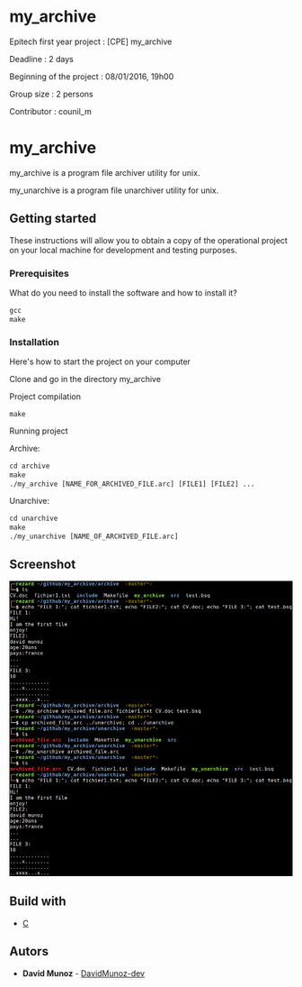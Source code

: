 # my_archive
Epitech first year project : [CPE] my_archive

Deadline : 2 days

Beginning of the project : 08/01/2016, 19h00

Group size : 2 persons

Contributor : counil_m

# my_archive

my_archive is a program file archiver utility for unix.

my_unarchive is a program file unarchiver utility for unix.

## Getting started

These instructions will allow you to obtain a copy of the operational project on your local machine for development and testing purposes.

### Prerequisites

What do you need to install the software and how to install it?

```
gcc
make
```

### Installation

Here's how to start the project on your computer

Clone and go in the directory my_archive

Project compilation

```
make
```

Running project

Archive:
```
cd archive
make
./my_archive [NAME_FOR_ARCHIVED_FILE.arc] [FILE1] [FILE2] ...
```
Unarchive:
```
cd unarchive
make
./my_unarchive [NAME_OF_ARCHIVED_FILE.arc]
```

## Screenshot

![Screenshot](screenshots/screen.png)

## Build with

* [C](https://en.wikipedia.org/wiki/C_(programming_language))

## Autors

* **David Munoz** - [DavidMunoz-dev](https://github.com/davidmunoz-dev)
